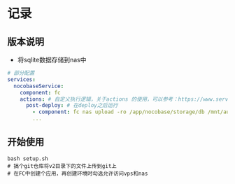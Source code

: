 # 记录

## 版本说明

- 将sqlite数据存储到nas中

```yaml
# 部分配置
services:
  nocobaseService:
    component: fc
    actions: # 自定义执行逻辑，关于actions 的使用，可以参考：https://www.serverless-devs.com/serverless-devs/yaml#行为描述
      post-deploy: # 在deploy之后运行
        - component: fc nas upload -ro /app/nocobase/storage/db /mnt/auto/nocobase/storage/db
        ...
```

## 开始使用

```shell
bash setup.sh
# 搞个git仓库将v2目录下的文件上传到git上
# 在FC中创建个应用，再创建环境时勾选允许访问vps和nas
```
